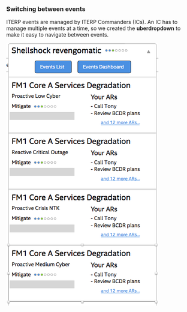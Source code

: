 ### Switching between events

ITERP events are managed by ITERP Commanders (ICs). An IC has to manage multiple events at a time, so we created the **uberdropdown** to make it easy to navigate between events.

<img src="slides/iterpmt/iterpmt-uberdropdown.png">
